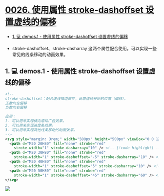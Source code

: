 # [0026. 使用属性 stroke-dashoffset 设置虚线的偏移](https://github.com/tnotesjs/TNotes.svg/tree/main/notes/0026.%20%E4%BD%BF%E7%94%A8%E5%B1%9E%E6%80%A7%20stroke-dashoffset%20%E8%AE%BE%E7%BD%AE%E8%99%9A%E7%BA%BF%E7%9A%84%E5%81%8F%E7%A7%BB)

<!-- region:toc -->

- [1. 💻 demos.1 - 使用属性 stroke-dashoffset 设置虚线的偏移](#1--demos1---使用属性-stroke-dashoffset-设置虚线的偏移)

<!-- endregion:toc -->
- stroke-dashoffset、stroke-dasharray 这两个属性配合使用，可以实现一些常见的线条移动的动画效果。

## 1. 💻 demos.1 - 使用属性 stroke-dashoffset 设置虚线的偏移

```xml
<!--
stroke-dashoffset：配合虚线描边属性，设置虚线开始的位置（偏移）。
正数向左偏移
负数向右偏移

应用：
1. 可以用来实现横向滚动广告效果。
2. 可以用来实现进度条效果。
3. 可以用来实现其他线条移动的动画效果。
-->
<svg style="margin: 3rem;" width="500px" height="500px" viewBox="0 0 120 120" xmlns="http://www.w3.org/2000/svg">
  <path d="M20 20H80" fill="none" stroke="red"
    stroke-width="1" stroke-dasharray="10" /> <!-- [!code highlight] -->
  <path d="M20 30H80" fill="none" stroke="red"
    stroke-width="1" stroke-dashoffset="-5" stroke-dasharray="10" /> <!-- [!code highlight] -->
  <path d="M20 40H80" fill="none" stroke="red"
    stroke-width="1" stroke-dashoffset="5" stroke-dasharray="10" /> <!-- [!code highlight] -->
  <path d="M20 50H80" fill="none" stroke="red"
    stroke-width="1" stroke-dashoffset="45" stroke-dasharray="60" /> <!-- [!code highlight] -->
</svg>
```

![](assets/2024-12-10-11-13-25.png)
